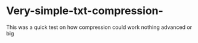 # Very-simple-txt-compression-
This was a quick test on how compression could work nothing advanced or big
